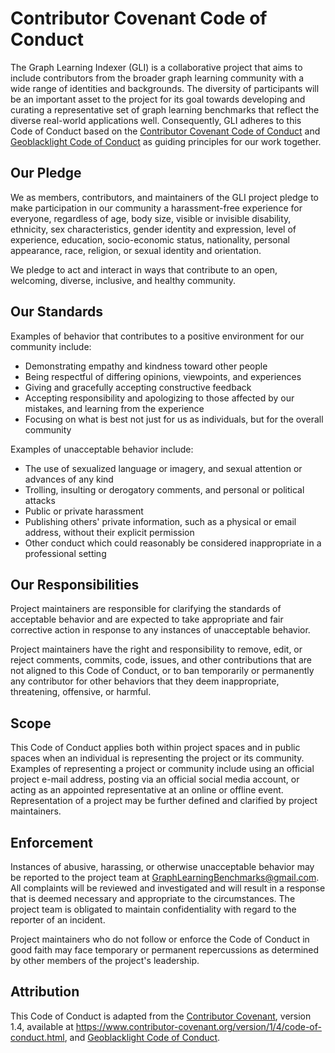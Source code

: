 # Contributor Covenant Code of Conduct

The Graph Learning Indexer (GLI) is a collaborative project that aims to 
include contributors from the broader graph learning community with a wide 
range of identities and backgrounds. The diversity of participants will be an 
important asset to the project for its goal towards developing and curating a 
representative set of graph learning benchmarks that reflect the diverse 
real-world applications well. Consequently, GLI adheres to this Code of Conduct
based on the 
[Contributor Covenant Code of Conduct](https://www.contributor-covenant.org/) 
and [Geoblacklight Code of Conduct](https://github.com/geoblacklight/geoblacklight/blob/master/CODE_OF_CONDUCT.md)
as guiding principles for our work together.

## Our Pledge

We as members, contributors, and maintainers of the GLI project pledge to make 
participation in our community a harassment-free experience for everyone,
regardless of age, body size, visible or invisible disability, ethnicity, sex 
characteristics, gender identity and expression, level of experience, education, 
socio-economic status, nationality, personal appearance, race, religion, or 
sexual identity and orientation.

We pledge to act and interact in ways that contribute to an open, welcoming,
diverse, inclusive, and healthy community.

## Our Standards

Examples of behavior that contributes to a positive environment for our
community include:

* Demonstrating empathy and kindness toward other people
* Being respectful of differing opinions, viewpoints, and experiences
* Giving and gracefully accepting constructive feedback
* Accepting responsibility and apologizing to those affected by our mistakes,
  and learning from the experience
* Focusing on what is best not just for us as individuals, but for the
  overall community

Examples of unacceptable behavior include:

* The use of sexualized language or imagery, and sexual attention or
  advances of any kind
* Trolling, insulting or derogatory comments, and personal or political attacks
* Public or private harassment
* Publishing others' private information, such as a physical or email
  address, without their explicit permission
* Other conduct which could reasonably be considered inappropriate in a
  professional setting

## Our Responsibilities

Project maintainers are responsible for clarifying the standards of acceptable
behavior and are expected to take appropriate and fair corrective action in
response to any instances of unacceptable behavior.

Project maintainers have the right and responsibility to remove, edit, or
reject comments, commits, code, issues, and other contributions
that are not aligned to this Code of Conduct, or to ban temporarily or
permanently any contributor for other behaviors that they deem inappropriate,
threatening, offensive, or harmful.

## Scope

This Code of Conduct applies both within project spaces and in public spaces
when an individual is representing the project or its community. Examples of
representing a project or community include using an official project e-mail
address, posting via an official social media account, or acting as an appointed
representative at an online or offline event. Representation of a project may be
further defined and clarified by project maintainers.

## Enforcement

Instances of abusive, harassing, or otherwise unacceptable behavior may be
reported to the project team at GraphLearningBenchmarks@gmail.com.
All complaints will be reviewed and investigated and will result in a response
that is deemed necessary and appropriate to the circumstances. The project team
is obligated to maintain confidentiality with regard to the reporter of an
incident.

Project maintainers who do not follow or enforce the Code of Conduct in good
faith may face temporary or permanent repercussions as determined by other
members of the project's leadership.

## Attribution

This Code of Conduct is adapted from the [Contributor Covenant][homepage], 
version 1.4, available at 
https://www.contributor-covenant.org/version/1/4/code-of-conduct.html, and
[Geoblacklight Code of Conduct](https://github.com/geoblacklight/geoblacklight/blob/master/CODE_OF_CONDUCT.md).

[homepage]: https://www.contributor-covenant.org